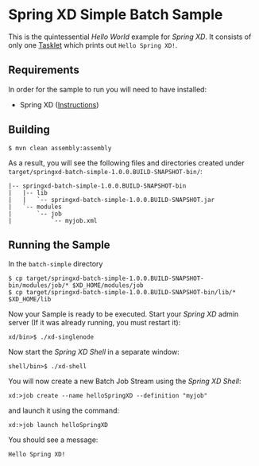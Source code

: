 Spring XD Simple Batch Sample
=============================

This is the quintessential *Hello World* example for *Spring XD*. It consists of only one [Tasklet](http://static.springsource.org/spring-batch/apidocs/org/springframework/batch/core/step/tasklet/Tasklet.html) which prints out `Hello Spring XD!`.

## Requirements

In order for the sample to run you will need to have installed:

* Spring XD ([Instructions](https://github.com/SpringSource/spring-xd/wiki/Getting-Started))

## Building



	$ mvn clean assembly:assembly

As a result, you will see the following files and directories created under `target/springxd-batch-simple-1.0.0.BUILD-SNAPSHOT-bin/`:

```
|-- springxd-batch-simple-1.0.0.BUILD-SNAPSHOT-bin
|   |-- lib
|   |   `-- springxd-batch-simple-1.0.0.BUILD-SNAPSHOT.jar
|   `-- modules
|       `-- job
|           `-- myjob.xml
```

## Running the Sample

In the `batch-simple` directory

	$ cp target/springxd-batch-simple-1.0.0.BUILD-SNAPSHOT-bin/modules/job/* $XD_HOME/modules/job
	$ cp target/springxd-batch-simple-1.0.0.BUILD-SNAPSHOT-bin/lib/* $XD_HOME/lib

Now your Sample is ready to be executed. Start your *Spring XD* admin server (If it was already running, you must restart it):

	xd/bin>$ ./xd-singlenode

Now start the *Spring XD Shell* in a separate window:

	shell/bin>$ ./xd-shell

You will now create a new Batch Job Stream using the *Spring XD Shell*:

	xd:>job create --name helloSpringXD --definition "myjob"

and launch it using the command:

	xd:>job launch helloSpringXD 

You should see a message:

	Hello Spring XD!

